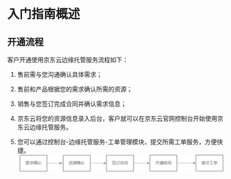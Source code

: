 # 入门指南概述
## 开通流程
客户开通使用京东云边缘托管服务流程如下：

1. 售前需与您沟通确认具体需求；

2. 售前和产品根据您的需求确认所需的资源；

3. 销售与您签订完成合同并确认需求信息；

4. 京东云将您的资源信息录入后台，客户就可以在京东云官网控制台开始使用京东云边缘托管服务。

5. 您可以通过控制台-边缘托管服务-工单管理模块，提交所需工单服务，方便快捷。
![](https://github.com/jdcloudcom/cn/blob/cn-edge-physical-computing-service/documentation/Hyper-Converged-IDC/Edge-Physical-Computing-Service/Image/EPCS001.png)
